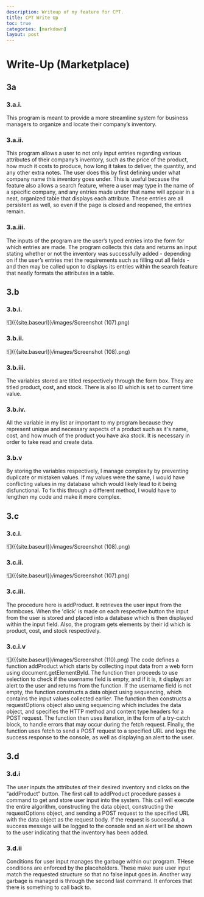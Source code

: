 ```yaml
---
description: Writeup of my feature for CPT.
title: CPT Write Up
toc: true
categories: [markdown]
layout: post
---
```


# Write-Up (Marketplace)
## 3a
### 3.a.i.
This program is meant to provide a more streamline system for business managers to organize and locate their company’s inventory.
### 3.a.ii.
This program allows a user to not only input entries regarding various attributes of their company’s inventory, such as the price of the product, how much it costs to produce, how long it takes to deliver, the quantity, and any other extra notes. The user does this by first defining under what company name this inventory goes under. This is useful because the feature also allows a search feature, where a user may type in the name of a specific company, and any entries made under that name will appear in a neat, organized table that displays each attribute. These entries are all persistent as well, so even if the page is closed and reopened, the entries remain.
### 3.a.iii.
The inputs of the program are the user’s typed entries into the form for which entries are made. The program collects this data and returns an input stating whether or not the inventory was successfully added - depending on if the user’s entries met the requirements such as filling out all fields - and then may be called upon to displays its entries within the search feature that neatly formats the attributes in a table.
## 3.b
### 3.b.i.
![]({{site.baseurl}}/images/Screenshot (107).png)
### 3.b.ii.
![]({{site.baseurl}}/images/Screenshot (108).png)
### 3.b.iii.
The variables stored are titled respectively through the form box. They are titled product, cost, and stock. There is also ID which is set to current time value.
### 3.b.iv. 
All the variable in my list ar important to my program because they represent unique and necessary aspects of a product such as it's name, cost, and how much of the product you have aka stock. It is necessary in order to take read and create data.
### 3.b.v
By storing the variables respectively, I manage complexity by preventing duplicate or mistaken values. If my values were the same, I would have conflicting values in my database which would likely lead to it being disfunctional. To fix this through a different method, I would have to lengthen my code and make it more complex.
## 3.c
### 3.c.i.
![]({{site.baseurl}}/images/Screenshot (108).png)
### 3.c.ii.
![]({{site.baseurl}}/images/Screenshot (107).png)
### 3.c.iii.
The procedure here is addProduct. It retrieves the user input from the formboxes. When the 'click' is made on each respective button the input from the user is stored and placed into a database which is then displayed within the input field. Also, the program gets elements by their id which is product, cost, and stock respectively.
### 3.c.i.v
![]({{site.baseurl}}/images/Screenshot (110).png)
The code defines a function addProduct which starts by collecting input data from a web form using document.getElementById. The function then proceeds to use selection to check if the username field is empty, and if it is, it displays an alert to the user and returns from the function. If the username field is not empty, the function constructs a data object using sequencing, which contains the input values collected earlier. The function then constructs a requestOptions object also using sequencing which includes the data object, and specifies the HTTP method and content type headers for a POST request. The function then uses iteration, in the form of a try-catch block, to handle errors that may occur during the fetch request. Finally, the function uses fetch to send a POST request to a specified URL and logs the success response to the console, as well as displaying an alert to the user.

## 3.d
### 3.d.i
The user inputs the attributes of their desired inventory and clicks on the “addProduct” button. The first call to addProduct procedure passes a command to get and store user input into the system. This call will execute the entire algorithm, constructing the data object, constructing the requestOptions object, and sending a POST request to the specified URL with the data object as the request body. If the request is successful, a success message will be logged to the console and an alert will be shown to the user indicating that the inventory has been added.

### 3.d.ii
Conditions for user input manages the garbage within our program. THese conditions are enforced by the placeholders. These make sure user input match the requested structure so that no false input goes in. Another way garbage is managed is through the second last command. It enforces that there is something to call back to.